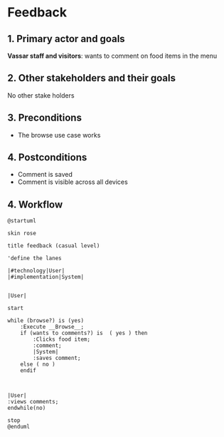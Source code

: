 # Feedback

## 1. Primary actor and goals

__Vassar staff and visitors__: wants to comment on food items in the menu

## 2. Other stakeholders and their goals

No other stake holders

## 3. Preconditions

* The browse use case works

## 4. Postconditions

* Comment is saved
* Comment is visible across all devices


## 4. Workflow

```plantuml
@startuml

skin rose

title feedback (casual level)

'define the lanes

|#technology|User|
|#implementation|System|


|User|

start

while (browse?) is (yes) 
    :Execute __Browse__;
    if (wants to comments?) is  ( yes ) then
        :Clicks food item;
        :comment;
        |System|
        :saves comment;
    else ( no ) 
    endif  
    
    

|User|
:views comments;
endwhile(no)

stop
@enduml
```


